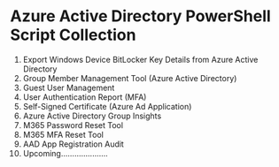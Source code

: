 # Azure Active Directory PowerShell Script Collection #
1. Export Windows Device BitLocker Key Details from Azure Active Directory
2. Group Member Management Tool (Azure Active Directory)
3. Guest User Management
4. User Authentication Report (MFA)
5. Self-Signed Certificate (Azure Ad Application)
6. Azure Active Directory Group Insights
7. M365 Password Reset Tool
8. M365 MFA Reset Tool
9. AAD App Registration Audit
10. Upcoming.....................

